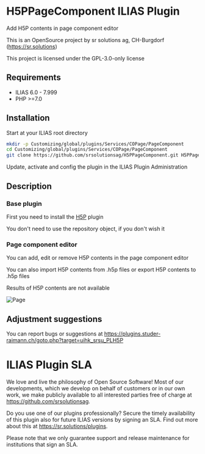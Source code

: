 # H5PPageComponent ILIAS Plugin

Add H5P contents in page component editor

This is an OpenSource project by sr solutions ag, CH-Burgdorf (https://sr.solutions)

This project is licensed under the GPL-3.0-only license

## Requirements

* ILIAS 6.0 - 7.999
* PHP >=7.0

## Installation

Start at your ILIAS root directory

```bash
mkdir -p Customizing/global/plugins/Services/COPage/PageComponent
cd Customizing/global/plugins/Services/COPage/PageComponent
git clone https://github.com/srsolutionsag/H5PPageComponent.git H5PPageComponent
```

Update, activate and config the plugin in the ILIAS Plugin Administration

## Description

### Base plugin

First you need to install the [H5P](https://github.com/srsolutionsag/H5P) plugin

You don't need to use the repository object, if you don't wish it

### Page component editor

You can add, edit or remove H5P contents in the page component editor

You can also import H5P contents from .h5p files or export H5P contents to .h5p files

Results of H5P contents are not available

![Page](./doc/images/page.png)

## Adjustment suggestions

You can report bugs or suggestions at https://plugins.studer-raimann.ch/goto.php?target=uihk_srsu_PLH5P

# ILIAS Plugin SLA
We love and live the philosophy of Open Source Software! Most of our developments, which we develop on behalf of customers or in our own work, we make publicly available to all interested parties free of charge at https://github.com/srsolutionsag.

Do you use one of our plugins professionally? Secure the timely availability of this plugin also for future ILIAS versions by signing an SLA. Find out more about this at https://sr.solutions/plugins.

Please note that we only guarantee support and release maintenance for institutions that sign an SLA.
